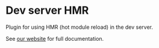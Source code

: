 # Dev server HMR

Plugin for using HMR (hot module reload) in the dev server.

See [our website](https://modern-web.dev/docs/dev-server/plugins/hmr/) for full documentation.
